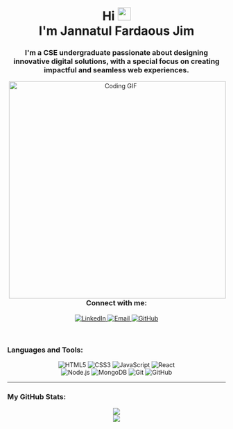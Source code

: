 <h1 align="center">Hi <img src="https://user-images.githubusercontent.com/42378118/110234147-e3259600-7f4e-11eb-95be-0c4047144dea.gif" width="30"><br> I'm Jannatul Fardaous Jim</h1>
<h3 align="center">I'm a CSE undergraduate passionate about designing innovative digital solutions, with a special focus on creating impactful and seamless web experiences.</h3>
<p align="center"> 
<img align="right" src="https://media4.giphy.com/media/v1.Y2lkPTc5MGI3NjExaDlhaW4yeHJlOTYzbWt1OTRkNWN4aW9kZTF6YnNkb2l3b3lzYmN4dSZlcD12MV9pbnRlcm5hbF9naWZfYnlfaWQmY3Q9Zw/RjeDtSXMWo5DL3RmlU/giphy.gif" alt="Coding GIF" width="500">
</p>



<br>

<h3 align="center">Connect with me:</h3>
<p align="center">
   <a href="https://www.linkedin.com/in/jannatul-fardaous-jim-0b7851256/" target="_blank">
    <img src="https://img.shields.io/badge/LinkedIn-0077B5?style=for-the-badge&logo=linkedin&logoColor=white" alt="LinkedIn" />
  </a>
  <a href="jannatulfardaousjim@gmail.com" target="_blank">
    <img src="https://img.shields.io/badge/Email-D14836?style=for-the-badge&logo=gmail&logoColor=white" alt="Email" />
  </a>
  <a href="https://github.com/JannatJimu" target="_blank">
    <img src="https://img.shields.io/badge/GitHub-181717?style=for-the-badge&logo=github&logoColor=white" alt="GitHub" />
  </a></p>

<br>

### Languages and Tools:
<p align="center">
   <img src="https://img.shields.io/badge/HTML5-E34F26?style=for-the-badge&logo=html5&logoColor=white" alt="HTML5" />
  <img src="https://img.shields.io/badge/CSS3-1572B6?style=for-the-badge&logo=css3&logoColor=white" alt="CSS3" />
  <img src="https://img.shields.io/badge/JavaScript-F7DF1E?style=for-the-badge&logo=javascript&logoColor=black" alt="JavaScript" />
  <img src="https://img.shields.io/badge/React-61DAFB?style=for-the-badge&logo=react&logoColor=black" alt="React" /><br>
  <img src="https://img.shields.io/badge/Node.js-339933?style=for-the-badge&logo=node.js&logoColor=white" alt="Node.js" />
  <img src="https://img.shields.io/badge/MongoDB-47A248?style=for-the-badge&logo=mongodb&logoColor=white" alt="MongoDB" />
  <img src="https://img.shields.io/badge/Git-F05032?style=for-the-badge&logo=git&logoColor=white" alt="Git" />
  <img src="https://img.shields.io/badge/GitHub-181717?style=for-the-badge&logo=github&logoColor=white" alt="GitHub" /></p>

---

### My GitHub Stats:
<p align="center">
  <img src="https://github-readme-stats.vercel.app/api?username=JannatJimu&show_icons=true&theme=radical"><br>
  <img src="https://github-readme-stats.vercel.app/api/top-langs/?username=JannatJimu&layout=compact&theme=radical">
</p>


